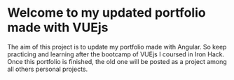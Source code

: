 # Welcome to my updated portfolio made with VUEjs
The aim of this project is to update my portfolio made with Angular. So keep practicing and learning 
after the bootcamp of VUEjs I coursed in Iron Hack. Once this portfolio is finished, the old one will be posted as a project among all others personal projects.